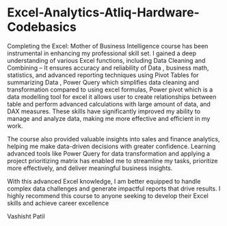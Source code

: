 # Excel-Analytics-Atliq-Hardware-Codebasics

Completing the Excel: Mother of Business Intelligence course has been instrumental in enhancing my professional skill set. I gained a deep understanding of various Excel functions, including Data Cleaning and Combining – It ensures accuracy and reliability of Data , business math, statistics, and advanced reporting techniques using Pivot Tables for summarizing Data , Power Query which simplifies data cleaning and transformation compared to using excel formulas, Power pivot which is a data modelling tool for excel it allows user to create relationships between table and perform advanced calculations with large amount of data, and DAX measures. These skills have significantly improved my ability to manage and analyze data, making me more effective and efficient in my work.

The course also provided valuable insights into sales and finance analytics, helping me make data-driven decisions with greater confidence. Learning advanced tools like Power Query for data transformation and applying a project prioritizing matrix has enabled me to streamline my tasks, prioritize more effectively, and deliver meaningful business insights. 

With this advanced Excel knowledge, I am better equipped to handle complex data challenges and generate impactful reports that drive results. I highly recommend this course to anyone seeking to develop their Excel skills and achieve career excellence

Vashisht Patil
